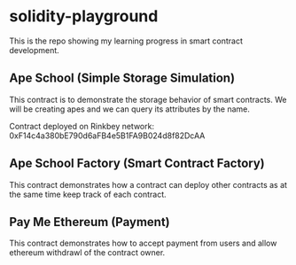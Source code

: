 # solidity-playground

This is the repo showing my learning progress in smart contract development.

## Ape School (Simple Storage Simulation)
This contract is to demonstrate the storage behavior of smart contracts. We will be creating apes and we can query its attributes by the name.

Contract deployed on Rinkbey network: 0xF14c4a380bE790d6aFB4e5B1FA9B024d8f82DcAA

## Ape School Factory (Smart Contract Factory)
This contract demonstrates how a contract can deploy other contracts as at the same time keep track of each contract.

## Pay Me Ethereum (Payment)
This contract demonstrates how to accept payment from users and allow ethereum withdrawl of the contract owner.